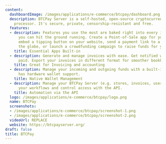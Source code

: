 ```yaml
---
content:
  dashboardImage: /images/applications/e-commerce/btcpay/dashboard.png
  description: BTCPay Server is a self-hosted, open-source cryptocurrency payment
    processor. It's secure, private, censorship-resistant and free.
  features:
  - description: Features you use the most are baked right into every instance so
      you can hit the ground running. Create a Point-of-Sale app for your store, easily
      embed a tipping button on your website, send a payment link to a client across
      the globe, or launch a crowdfunding campaign to raise funds for your cause
    title: Essential Apps Built-in
  - description: Generate and manage invoices with ease. Get notified when they get
      paid. Export your invoices in different format for smoother bookkeeping.
    title: Great for Invoicing and accounting
  - description: Manage your incoming and outgoing funds with a built-in wallet that
      has hardware wallet support.
    title: Native Wallet Management
  - description: Manage your BTCPay Server (e.g. stores, invoices, users), automate
      your workflows and control access with the API.
    title: Automation via the API
  logo: /images/applications/e-commerce/btcpay/logo.png
  name: BTCPay
  screenshots:
  - /images/applications/e-commerce/btcpay/screenshot-1.png
  - /images/applications/e-commerce/btcpay/screenshot-2.png
  videoUrl: REPLACE
  website: https://btcpayserver.org/
draft: false
title: BTCPay
---
```


